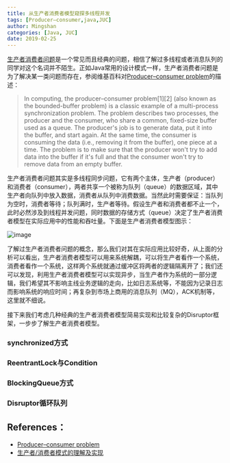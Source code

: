 ```yaml
---
title: 从生产者消费者模型窥探多线程并发
tags: [Producer–consumer,java,JUC]
author: Mingshan
categories: [Java, JUC]
date: 2019-02-25
---
```


[生产者消费者问题](https://en.wikipedia.org/wiki/Producer%E2%80%93consumer_problem)是一个常见而且经典的问题，相信了解过多线程或者消息队列的同学对这个名词并不陌生。正如Java常用的设计模式一样，生产者消费者问题是为了解决某一类问题而存在，参阅维基百科对[Producer–consumer problem](https://en.wikipedia.org/wiki/Producer%E2%80%93consumer_problem)的描述：

<!-- more -->

> In computing, the producer–consumer problem[1][2] (also known as the bounded-buffer problem) is a classic example of a multi-process synchronization problem. The problem describes two processes, the producer and the consumer, who share a common, fixed-size buffer used as a queue. The producer's job is to generate data, put it into the buffer, and start again. At the same time, the consumer is consuming the data (i.e., removing it from the buffer), one piece at a time. The problem is to make sure that the producer won't try to add data into the buffer if it's full and that the consumer won't try to remove data from an empty buffer.

生产者消费者问题其实是多线程同步问题，它有两个主体，生产者（producer）和消费者（consumer），两者共享一个被称为队列（queue）的数据区域，其中生产者向队列中放入数据，消费者从队列中消费数据。当然此时需要保证：当队列为空时，消费者等待；队列满时，生产者等待。假设生产者和消费者都不止一个，此时必然涉及到线程并发问题，同时数据的存储方式（queue）决定了生产者消费者模型在实际应用中的性能和吞吐量。下面是生产者消费者模型图示：

![image](https://github.com/ZZULI-TECH/interview/blob/master/images/Producer–consumer%20problem.png?raw=true)

了解过生产者消费者问题的概念，那么我们对其在实际应用比较好奇，从上面的分析可以看出，生产者消费者模型可以用来系统解耦，可以将生产者看作一个系统，消费者看作一个系统，这样两个系统就通过缓冲区将两者的逻辑隔离开了；我们还可以发现，利用生产者消费者模型可以实现异步，当生产者作为系统的一部分逻辑，我们希望其不影响主线业务逻辑的走向，比如日志系统等，不能因为记录日志而影响系统的响应时间；再复杂到市场上商用的消息队列（MQ），ACK机制等，这里就不细说。

接下来我们考虑几种经典的生产者消费者模型简易实现和比较复杂的Disruptor框架，一步步了解生产者消费者模型。

### synchronized方式

### ReentrantLock与Condition

### BlockingQueue方式

### Disruptor循环队列

## References：

- [Producer–consumer problem](https://en.wikipedia.org/wiki/Producer%E2%80%93consumer_problem)
- [生产者/消费者模式的理解及实现](https://blog.csdn.net/u011109589/article/details/80519863)


